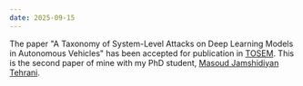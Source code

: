 ```yaml
---
date: 2025-09-15
---
```

The paper "A Taxonomy of System-Level Attacks on Deep Learning Models in Autonomous Vehicles" has been accepted for publication in [TOSEM](https://dl.acm.org/journal/tosem). This is the second paper of mine with my PhD student, [Masoud Jamshidiyan Tehrani](https://search.usi.ch/en/people/eaac7118aec66918d71a30602cfc7ce5/jamshidiyantehrani-masoud).